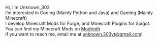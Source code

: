 Hi, I’m Unknown_303<br>
I’m interested in Coding (Mainly Python and Java) and Gaming (Mainly Minecraft)<br>
I develop Minecraft Mods for Forge, and Minecraft Plugins for Spigot.<br>
You can find my Minecraft Mods on <a href="https://modrinth.com/user/Unknown_303/">Modrinth</a>
<br>
If you want to reach me, email me at unknown.303yt@gmail.com!<br>
